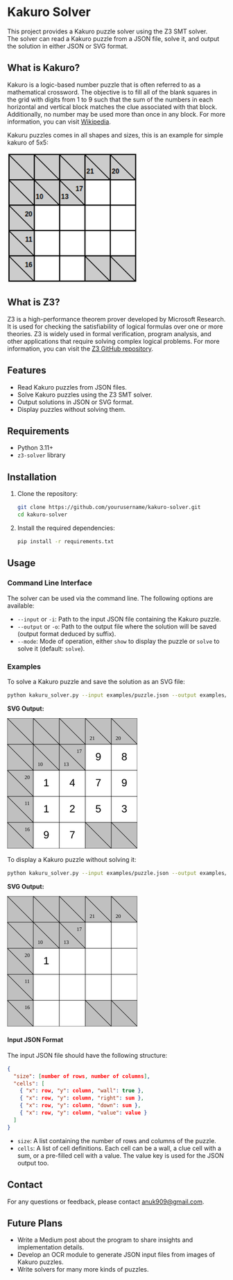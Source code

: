 # Kakuro Solver

This project provides a Kakuro puzzle solver using the Z3 SMT solver. \
The solver can read a Kakuro puzzle from a JSON file, solve it, and output the solution in either JSON or SVG format.

## What is Kakuro?

Kakuro is a logic-based number puzzle that is often referred to as a mathematical crossword. The objective is to fill all of the blank squares in the grid with digits from 1 to 9 such that the sum of the numbers in each horizontal and vertical block matches the clue associated with that block. Additionally, no number may be used more than once in any block. For more information, you can visit [Wikipedia](https://en.wikipedia.org/wiki/Kakuro).

Kakuru puzzles comes in all shapes and sizes, this is an example for simple kakuro of 5x5:

<img src="examples/raw_puzzle_image.png" width="300">

## What is Z3?

Z3 is a high-performance theorem prover developed by Microsoft Research. It is used for checking the satisfiability of logical formulas over one or more theories. Z3 is widely used in formal verification, program analysis, and other applications that require solving complex logical problems. For more information, you can visit the [Z3 GitHub repository](https://github.com/Z3Prover/z3).

## Features

- Read Kakuro puzzles from JSON files.
- Solve Kakuro puzzles using the Z3 SMT solver.
- Output solutions in JSON or SVG format.
- Display puzzles without solving them.

## Requirements

- Python 3.11+
- `z3-solver` library

## Installation

1. Clone the repository:

   ```sh
   git clone https://github.com/yourusername/kakuro-solver.git
   cd kakuro-solver
   ```

2. Install the required dependencies:

   ```sh
   pip install -r requirements.txt
   ```

## Usage

### Command Line Interface

The solver can be used via the command line. The following options are available:

- `--input` or `-i`: Path to the input JSON file containing the Kakuro puzzle.
- `--output` or `-o`: Path to the output file where the solution will be saved (output format deduced by suffix).
- `--mode`: Mode of operation, either `show` to display the puzzle or `solve` to solve it (default: `solve`).

### Examples

To solve a Kakuro puzzle and save the solution as an SVG file:

```sh
python kakuru_solver.py --input examples/puzzle.json --output examples/solution.svg --mode solve
```

**SVG Output:**

<img src="examples/solution.svg" width="300">

To display a Kakuro puzzle without solving it:

```sh
python kakuru_solver.py --input examples/puzzle.json --output examples/puzzle.svg --mode show
```

**SVG Output:**

<img src="examples/puzzle.svg" width="300">

#### Input JSON Format

The input JSON file should have the following structure:

```json
{
  "size": [number of rows, number of columns],
  "cells": [
    { "x": row, "y": column, "wall": true },
    { "x": row, "y": column, "right": sum },
    { "x": row, "y": column, "down": sum },
    { "x": row, "y": column, "value": value }
  ]
}
```

- `size`: A list containing the number of rows and columns of the puzzle.
- `cells`: A list of cell definitions. Each cell can be a wall, a clue cell with a sum, or a pre-filled cell with a value. The value key is used for the JSON output too.

## Contact

For any questions or feedback, please contact [anuk909@gmail.com](mailto:anuk909@gmail.com).

## Future Plans

- Write a Medium post about the program to share insights and implementation details.
- Develop an OCR module to generate JSON input files from images of Kakuro puzzles.
- Write solvers for many more kinds of puzzles.
